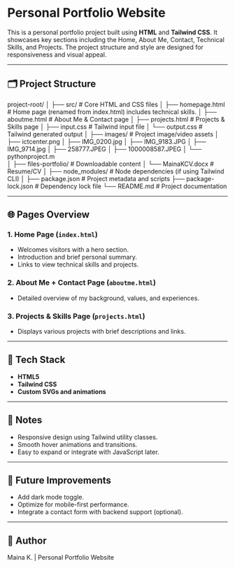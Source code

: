 # Personal Portfolio Website

This is a personal portfolio project built using **HTML** and **Tailwind CSS**. It showcases key sections including the Home, About Me, Contact, Technical Skills, and Projects. The project structure and style are designed for responsiveness and visual appeal.

---

## 🗂️ Project Structure

project-root/
│
├── src/                      # Core HTML and CSS files
│   ├── homepage.html         # Home page (renamed from index.html) includes technical skills.
│   ├── aboutme.html          # About Me & Contact page
│   ├── projects.html         # Projects & Skills page
│   ├── input.css             # Tailwind input file
│   └── output.css            # Tailwind generated output
│
├── images/                   # Project image/video assets
│   ├── ictcenter.png
│   ├── IMG_0200.jpg
│   ├── IMG_9183.JPG
│   ├── IMG_9714.jpg
│   ├── 258777.JPEG
│   ├── 1000008587.JPEG
│   └── pythonproject.m       
│
├── files-portfolio/          # Downloadable content
│   └── MainaKCV.docx         # Resume/CV
│
├── node_modules/             # Node dependencies (if using Tailwind CLI)
│
├── package.json              # Project metadata and scripts
├── package-lock.json         # Dependency lock file
└── README.md                 # Project documentation


---

## 🌐 Pages Overview

### 1. Home Page (`index.html`)
- Welcomes visitors with a hero section.
- Introduction and brief personal summary.
- Links to view technical skills and projects.

### 2. About Me + Contact Page (`aboutme.html`)
- Detailed overview of my background, values, and experiences.

### 3. Projects & Skills Page (`projects.html`)
- Displays various projects with brief descriptions and links.

---

## 🎨 Tech Stack

- **HTML5**
- **Tailwind CSS**
- **Custom SVGs and animations**

---

## 📌 Notes

- Responsive design using Tailwind utility classes.
- Smooth hover animations and transitions.
- Easy to expand or integrate with JavaScript later.

---

## 🧩 Future Improvements

- Add dark mode toggle.
- Optimize for mobile-first performance.
- Integrate a contact form with backend support (optional).

---

## 👤 Author

Maina K. | Personal Portfolio Website